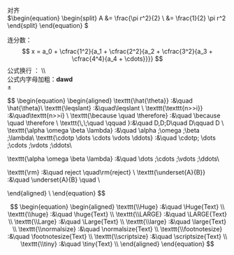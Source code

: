 对齐 <br>
$\begin{equation}
\begin{split}
A &= \frac{\pi r^2}{2} \\
   &= \frac{1}{2} \pi r^2
\end{split}
\end{equation}
$


连分数：$$  
x = a_0 + \cfrac{1^2}{a_1   
		+ \cfrac{2^2}{a_2   
		+ \cfrac{3^2}{a_3   
		+ \cfrac{4^4}{a_4   
		+ \cdots}}}}  $$
公式换行 ： \\\ <br>
公式内字母加粗：$\pmb{dawd}$ <br>
$\pm$

$$
\begin{equation} 
\begin{aligned} 
\texttt{\\hat\{\\theta\}}      :&\quad \hat{\theta}\\
\texttt{\\leqslant}         :&\quad\leqslant  \\ 
\texttt{\\texttt\{n>>i\}}             :&\quad\texttt{n>>i} \\
\texttt{\\because \\quad \\therefore} :&\quad \because \quad \therefore \\
\texttt{\\,\\;\\quad \\qquad }:&\quad D\,D\;D\quad D\qquad D \\
\texttt{\\alpha \\omega \\beta \\lambda}  :&\quad \alpha \;\omega \;\beta \;\lambda\\
\texttt{\\cdotp \\dots \\cdots \\vdots \\ddots}  :&\quad \cdotp\; \dots \;\cdots \;\vdots \;\ddots\\

\texttt{\\alpha \\omega \\beta \\lambda}  :&\quad \dots \;\cdots \;\vdots \;\ddots\\

\texttt{\\rm} :&\quad reject \quad\rm{reject} \\
\texttt{\\underset\{A\}\{B\}} :&\quad \underset{A}{B} \quad \\

\end{aligned}  \\
\end{equation}
$$
<br>

$$
\begin{equation} 
\begin{aligned} 
\texttt{\\Huge}         :&\quad \Huge{Text}  \\ 
\texttt{\\huge}         :&\quad \huge{Text}  \\
\texttt{\\LARGE}         :&\quad \LARGE{Text}  \\
\texttt{\\Large}         :&\quad \Large{Text}  \\
\texttt{\\large}         :&\quad \large{Text}  \\
\texttt{\\normalsize}         :&\quad \normalsize{Text}  \\
\texttt{\\footnotesize}         :&\quad \footnotesize{Text}  \\
\texttt{\\scriptsize}         :&\quad \scriptsize{Text}  \\
\texttt{\\tiny}         :&\quad \tiny{Text}  \\
\end{aligned} 
\end{equation}
$$
